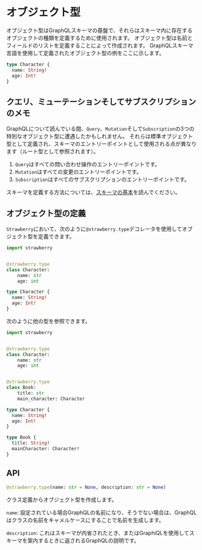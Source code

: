 # オブジェクト型

オブジェクト型はGraphQLスキーマの基盤で、それらはスキーマ内に存在するオブジェクトの種類を定義するために使用されます。
オブジェクト型は名前とフィールドのリストを定義することによって作成されます。
GraphQLスキーマ言語を使用して定義されたオブジェクト型の例をここに示します。

```graphql
type Character {
  name: String!
  age: Int!
}
```

## クエリ、ミューテーションそしてサブスクリプションのメモ

GraphQLについて読んでいる間、`Query`、`Mutation`そして`Subscription`の3つの特別なオブジェクト型に遭遇したかもしれません。
それらは標準オブジェクト型として定義され、スキーマのエントリーポイントとして使用される点が異なります（ルート型として参照されます）。

1. `Query`はすべての問い合わせ操作のエントリーポイントです。
2. `Mutation`はすべての変更のエントリーポイントです。
3. `Subscription`はすべてのサブスクリプションのエントリーポイントです。

スキーマを定義する方法については、[スキーマの基本](https://strawberry.rocks/docs/general/schema-basics)を読んでください。

## オブジェクト型の定義

`Strawberry`において、次のように`@strawberry.type`デコレータを使用してオブジェクト型を定義できます。

```python
import strawberry


@strawberry.type
class Character:
    name: str
    age: int
```

```graphql
type Character {
  name: String!
  age: Int!
}
```

次のように他の型を参照できます。

```python
import strawberry


@strawberry.type
class Character:
    name: str
    age: int


@strawberry.type
class Book:
    title: str
    main_character: Character
```

```graphql
type Character {
  name: String!
  age: Int!
}

type Book {
  title: String!
  mainCharacter: Character!
}
```

## API

```python
@strawberry.type(name: str = None, description: str = None)
```

クラス定義からオブジェクト型を作成します。

`name`: 設定されている場合GraphQLの名前になり、そうでない場合は、GraphQLはクラスの名前をキャメルケースにすることで名前を生成します。

`description`: これはスキーマが内省されたとき、またはGraphiQLを使用してスキーマを案内するときに返されるGraphQLの説明です。

